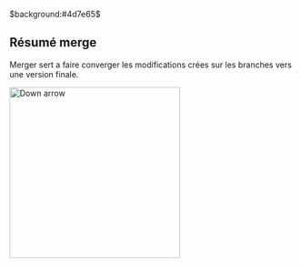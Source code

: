 $background:#4d7e65$

## Résumé merge

<style>.reveal section img { background: none; border: none; box-shadow: none;}</style>

Merger sert a faire converger les modifications crées sur les branches vers une version finale.

<img width="300" data-src="https://www.atlassian.com/wac/landing/git/tutorial/pageSections/00/pageSections/02/contentColumnTwo/0/imageBinary/git-tutorial-rewriting-history-1.png" alt="Down arrow">
